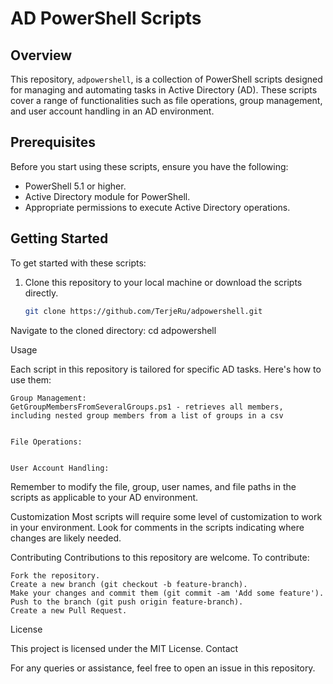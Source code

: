 # AD PowerShell Scripts

## Overview

This repository, `adpowershell`, is a collection of PowerShell scripts designed for managing and automating tasks in Active Directory (AD). These scripts cover a range of functionalities such as file operations, group management, and user account handling in an AD environment.

## Prerequisites

Before you start using these scripts, ensure you have the following:

- PowerShell 5.1 or higher.
- Active Directory module for PowerShell.
- Appropriate permissions to execute Active Directory operations.

## Getting Started

To get started with these scripts:

1. Clone this repository to your local machine or download the scripts directly.
   ```bash
   git clone https://github.com/TerjeRu/adpowershell.git

Navigate to the cloned directory: cd adpowershell

Usage

Each script in this repository is tailored for specific AD tasks. Here's how to use them:

    Group Management: 
    GetGroupMembersFromSeveralGroups.ps1 - retrieves all members, including nested group members from a list of groups in a csv
    
    
    File Operations:


    User Account Handling: 

Remember to modify the file, group, user names, and file paths in the scripts as applicable to your AD environment.


Customization
Most scripts will require some level of customization to work in your environment. Look for comments in the scripts indicating where changes are likely needed.


Contributing
Contributions to this repository are welcome. To contribute:

    Fork the repository.
    Create a new branch (git checkout -b feature-branch).
    Make your changes and commit them (git commit -am 'Add some feature').
    Push to the branch (git push origin feature-branch).
    Create a new Pull Request.

License

This project is licensed under the MIT License.
Contact

For any queries or assistance, feel free to open an issue in this repository.
